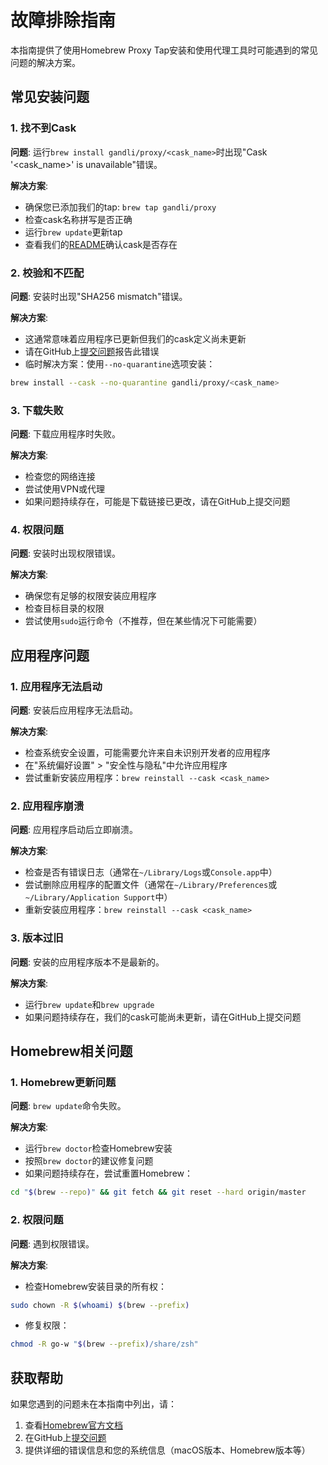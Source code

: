 # 故障排除指南

本指南提供了使用Homebrew Proxy Tap安装和使用代理工具时可能遇到的常见问题的解决方案。

## 常见安装问题

### 1. 找不到Cask

**问题**: 运行`brew install gandli/proxy/<cask_name>`时出现"Cask '<cask_name>' is unavailable"错误。

**解决方案**:

- 确保您已添加我们的tap: `brew tap gandli/proxy`
- 检查cask名称拼写是否正确
- 运行`brew update`更新tap
- 查看我们的[README](../../README.md)确认cask是否存在

### 2. 校验和不匹配

**问题**: 安装时出现"SHA256 mismatch"错误。

**解决方案**:

- 这通常意味着应用程序已更新但我们的cask定义尚未更新
- 请在GitHub上[提交问题](https://github.com/gandli/homebrew-proxy/issues)报告此错误
- 临时解决方案：使用`--no-quarantine`选项安装：

```bash
brew install --cask --no-quarantine gandli/proxy/<cask_name>
```

### 3. 下载失败

**问题**: 下载应用程序时失败。

**解决方案**:

- 检查您的网络连接
- 尝试使用VPN或代理
- 如果问题持续存在，可能是下载链接已更改，请在GitHub上提交问题

### 4. 权限问题

**问题**: 安装时出现权限错误。

**解决方案**:

- 确保您有足够的权限安装应用程序
- 检查目标目录的权限
- 尝试使用`sudo`运行命令（不推荐，但在某些情况下可能需要）

## 应用程序问题

### 1. 应用程序无法启动

**问题**: 安装后应用程序无法启动。

**解决方案**:

- 检查系统安全设置，可能需要允许来自未识别开发者的应用程序
- 在"系统偏好设置" > "安全性与隐私"中允许应用程序
- 尝试重新安装应用程序：`brew reinstall --cask <cask_name>`

### 2. 应用程序崩溃

**问题**: 应用程序启动后立即崩溃。

**解决方案**:

- 检查是否有错误日志（通常在`~/Library/Logs`或`Console.app`中）
- 尝试删除应用程序的配置文件（通常在`~/Library/Preferences`或`~/Library/Application Support`中）
- 重新安装应用程序：`brew reinstall --cask <cask_name>`

### 3. 版本过旧

**问题**: 安装的应用程序版本不是最新的。

**解决方案**:

- 运行`brew update`和`brew upgrade`
- 如果问题持续存在，我们的cask可能尚未更新，请在GitHub上提交问题

## Homebrew相关问题

### 1. Homebrew更新问题

**问题**: `brew update`命令失败。

**解决方案**:

- 运行`brew doctor`检查Homebrew安装
- 按照`brew doctor`的建议修复问题
- 如果问题持续存在，尝试重置Homebrew：

```bash
cd "$(brew --repo)" && git fetch && git reset --hard origin/master
```

### 2. 权限问题

**问题**: 遇到权限错误。

**解决方案**:

- 检查Homebrew安装目录的所有权：

```bash
sudo chown -R $(whoami) $(brew --prefix)
```

- 修复权限：

```bash
chmod -R go-w "$(brew --prefix)/share/zsh"
```

## 获取帮助

如果您遇到的问题未在本指南中列出，请：

1. 查看[Homebrew官方文档](https://docs.brew.sh)
2. 在GitHub上[提交问题](https://github.com/gandli/homebrew-proxy/issues)
3. 提供详细的错误信息和您的系统信息（macOS版本、Homebrew版本等）
